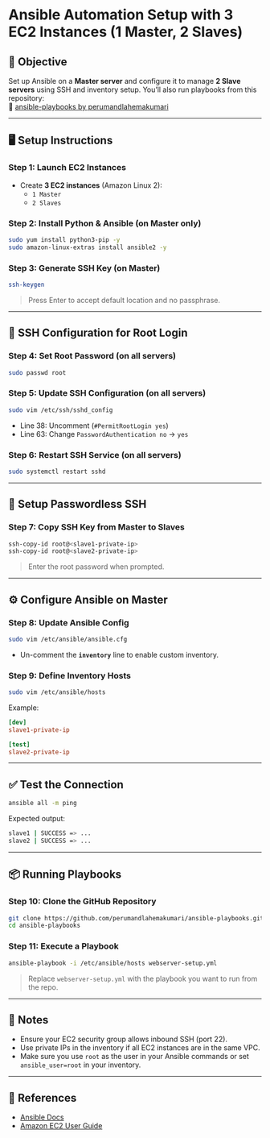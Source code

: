 # Ansible Automation Setup with 3 EC2 Instances (1 Master, 2 Slaves)

## 🚀 Objective
Set up Ansible on a **Master server** and configure it to manage **2 Slave servers** using SSH and inventory setup. You’ll also run playbooks from this repository:  
🔗 [ansible-playbooks by perumandlahemakumari](https://github.com/perumandlahemakumari/ansible-playbooks.git)

---

## 🖥️ Setup Instructions

### Step 1: Launch EC2 Instances
- Create **3 EC2 instances** (Amazon Linux 2):
  - `1 Master`
  - `2 Slaves`

### Step 2: Install Python & Ansible (on Master only)

```bash
sudo yum install python3-pip -y
sudo amazon-linux-extras install ansible2 -y
```

### Step 3: Generate SSH Key (on Master)

```bash
ssh-keygen
```

> Press Enter to accept default location and no passphrase.

---

## 🔐 SSH Configuration for Root Login

### Step 4: Set Root Password (on all servers)

```bash
sudo passwd root
```

### Step 5: Update SSH Configuration (on all servers)

```bash
sudo vim /etc/ssh/sshd_config
```

- Line 38: Uncomment (`#PermitRootLogin yes`)
- Line 63: Change `PasswordAuthentication no` → `yes`

### Step 6: Restart SSH Service (on all servers)

```bash
sudo systemctl restart sshd
```

---

## 🔗 Setup Passwordless SSH

### Step 7: Copy SSH Key from Master to Slaves

```bash
ssh-copy-id root@<slave1-private-ip>
ssh-copy-id root@<slave2-private-ip>
```

> Enter the root password when prompted.

---

## ⚙️ Configure Ansible on Master

### Step 8: Update Ansible Config

```bash
sudo vim /etc/ansible/ansible.cfg
```

- Un-comment the **`inventory`** line to enable custom inventory.

### Step 9: Define Inventory Hosts

```bash
sudo vim /etc/ansible/hosts
```

Example:

```ini
[dev]
slave1-private-ip

[test]
slave2-private-ip
```

---

## ✅ Test the Connection

```bash
ansible all -m ping
```

Expected output:

```bash
slave1 | SUCCESS => ...
slave2 | SUCCESS => ...
```

---

## 📦 Running Playbooks

### Step 10: Clone the GitHub Repository

```bash
git clone https://github.com/perumandlahemakumari/ansible-playbooks.git
cd ansible-playbooks
```

### Step 11: Execute a Playbook

```bash
ansible-playbook -i /etc/ansible/hosts webserver-setup.yml
```

> Replace `webserver-setup.yml` with the playbook you want to run from the repo.

---

## 📌 Notes
- Ensure your EC2 security group allows inbound SSH (port 22).
- Use private IPs in the inventory if all EC2 instances are in the same VPC.
- Make sure you use `root` as the user in your Ansible commands or set `ansible_user=root` in your inventory.

---

## 📘 References
- [Ansible Docs](https://docs.ansible.com/)
- [Amazon EC2 User Guide](https://docs.aws.amazon.com/AWSEC2/latest/UserGuide/)
